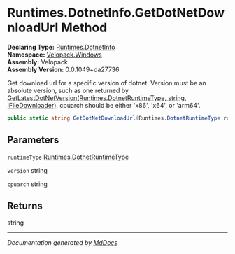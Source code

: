 ﻿<!--  
  <auto-generated>   
    The contents of this file were generated by a tool.  
    Changes to this file may be list if the file is regenerated  
  </auto-generated>   
-->

# Runtimes.DotnetInfo.GetDotNetDownloadUrl Method

**Declaring Type:** [Runtimes.DotnetInfo](../index.md)  
**Namespace:** [Velopack.Windows](../../../index.md)  
**Assembly:** Velopack  
**Assembly Version:** 0.0.1049+da27736

Get download url for a specific version of dotnet. Version must be an absolute version, such as one returned by [GetLatestDotNetVersion(Runtimes.DotnetRuntimeType, string, IFileDownloader)](GetLatestDotNetVersion.md). cpuarch should be either 'x86', 'x64', or 'arm64'.

```csharp
public static string GetDotNetDownloadUrl(Runtimes.DotnetRuntimeType runtimeType, string version, string cpuarch);
```

## Parameters

`runtimeType`  [Runtimes.DotnetRuntimeType](../../DotnetRuntimeType/index.md)

`version`  string

`cpuarch`  string

## Returns

string

___

*Documentation generated by [MdDocs](https://github.com/ap0llo/mddocs)*
